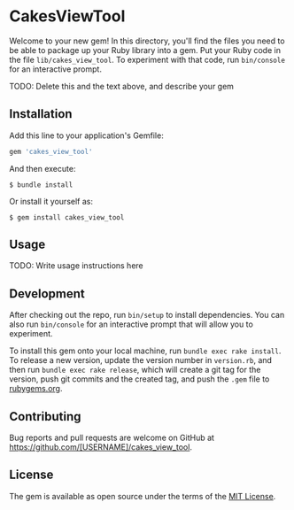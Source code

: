 # CakesViewTool

Welcome to your new gem! In this directory, you'll find the files you need to be able to package up your Ruby library into a gem. Put your Ruby code in the file `lib/cakes_view_tool`. To experiment with that code, run `bin/console` for an interactive prompt.

TODO: Delete this and the text above, and describe your gem

## Installation

Add this line to your application's Gemfile:

```ruby
gem 'cakes_view_tool'
```

And then execute:

    $ bundle install

Or install it yourself as:

    $ gem install cakes_view_tool

## Usage

TODO: Write usage instructions here

## Development

After checking out the repo, run `bin/setup` to install dependencies. You can also run `bin/console` for an interactive prompt that will allow you to experiment.

To install this gem onto your local machine, run `bundle exec rake install`. To release a new version, update the version number in `version.rb`, and then run `bundle exec rake release`, which will create a git tag for the version, push git commits and the created tag, and push the `.gem` file to [rubygems.org](https://rubygems.org).

## Contributing

Bug reports and pull requests are welcome on GitHub at https://github.com/[USERNAME]/cakes_view_tool.

## License

The gem is available as open source under the terms of the [MIT License](https://opensource.org/licenses/MIT).
